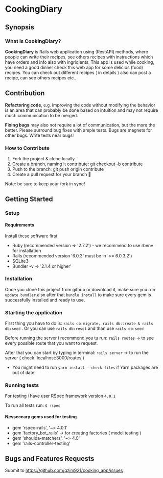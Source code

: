 # CookingDiary

## Synopsis

### What is CookingDiary?

**CookingDiary** is Rails web application using (RestAPI) methods, where people can write their recipes, see others recipes with instructions which have orders and info also with ingridients.
This app is used while cooking, you need a good dinner check this web app for some delicios (food) recipes. You can check out different recipes ( in details ) also can post a recipe, can see others recipes etc..

## Contribution

**Refactoring code**, e.g. improving the code without modifying the behavior is an area that can probably be done based on intuition and may not require much communication to be merged.

**Fixing bugs** may also not require a lot of communication, but the more the better. Please surround bug fixes with ample tests. Bugs are magnets for other bugs. Write tests near bugs!

### How to Contribute

1. Fork the project & clone locally.
2. Create a branch, naming it contribute: git checkout -b contribute
3. Push to the branch: git push origin contribute
4. Create a pull request for your branch 🎉

Note: be sure to keep your fork in sync!

## Getting Started

### Setup

#### Requirements

Install these software first

* Ruby (recommended version => '2.7.2') - we recommend to use rbenv for installation
* Rails (recommended version '6.0.3' must be in '>= 6.0.3.2')
* SQLite3
* Bundler -v => '2.1.4 or higher'

### Installation

Once you clone this project from github or download it, make sure you run `update bundler` also after that `bundle install` to make sure every gem is successfully installed and ready to use.

### Starting the application

First thing you have to do is:
`rails db:migrate, rails db:create & rails db:seed` .
Or you can use `rails db:reset` and than use `rails db:seed`

Before running the server i recommend you tu run:
`rails routes` -> to see every possible route that you want to request.

After that you can start by typing in terminal: `rails server` -> to run the server ( check 'localhost:3000/routes')

- You might need to run `yarn install --check-files` if Yarn packages are out of date!


### Running tests

For testing i have user RSpec framework version `4.0.1`

To run all tests run:
`$ rspec` 

#### Nesseccary gems used for testing

*   gem 'rspec-rails', '~> 4.0.1'
*   gem 'factory_bot_rails' -> for creating factories ( model testing )
*   gem 'shoulda-matchers', '~> 4.0'   
*   gem 'rails-controller-testing'

## Bugs and Features Requests

Submit to https://github.com/gzim921/cooking_app/issues